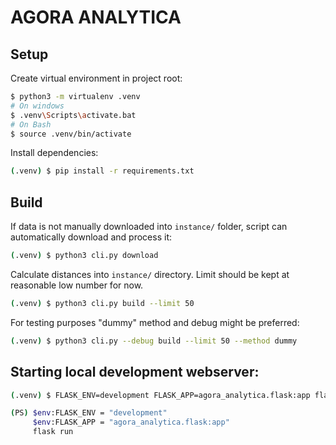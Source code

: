 # AGORA ANALYTICA

## Setup
Create virtual environment in project root:
```bash
$ python3 -m virtualenv .venv
# On windows
$ .venv\Scripts\activate.bat
# On Bash
$ source .venv/bin/activate
```

Install dependencies:
```bash
(.venv) $ pip install -r requirements.txt
```

## Build
If data is not manually downloaded into `instance/` folder, script can automatically download and process it:
```bash
(.venv) $ python3 cli.py download
```

Calculate distances into `instance/` directory. Limit should be kept at reasonable low number for now.
```bash
(.venv) $ python3 cli.py build --limit 50
```

For testing purposes "dummy" method and debug might be preferred:
```bash
(.venv) $ python3 cli.py --debug build --limit 50 --method dummy
```

## Starting local development webserver:
```bash
(.venv) $ FLASK_ENV=development FLASK_APP=agora_analytica.flask:app flask run

(PS) $env:FLASK_ENV = "development"
     $env:FLASK_APP = "agora_analytica.flask:app"
     flask run
```
